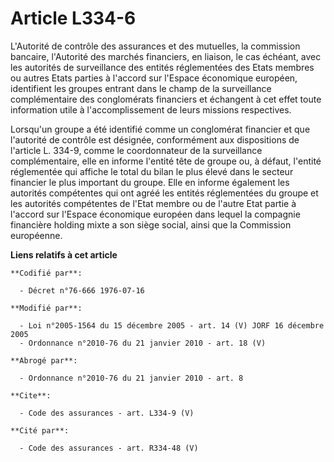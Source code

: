 # Article L334-6

L'Autorité de contrôle des assurances et des mutuelles, la commission bancaire, l'Autorité des marchés financiers, en
liaison, le cas échéant, avec les autorités de surveillance des entités réglementées des Etats membres ou autres Etats
parties à l'accord sur l'Espace économique européen, identifient les groupes entrant dans le champ de la surveillance
complémentaire des conglomérats financiers et échangent à cet effet toute information utile à l'accomplissement de leurs
missions respectives.

Lorsqu'un groupe a été identifié comme un conglomérat financier et que l'autorité de contrôle est désignée, conformément aux
dispositions de l'article L. 334-9, comme le coordonnateur de la surveillance complémentaire, elle en informe l'entité tête
de groupe ou, à défaut, l'entité réglementée qui affiche le total du bilan le plus élevé dans le secteur financier le plus
important du groupe. Elle en informe également les autorités compétentes qui ont agréé les entités réglementées du groupe et
les autorités compétentes de l'Etat membre ou de l'autre Etat partie à l'accord sur l'Espace économique européen dans lequel
la compagnie financière holding mixte a son siège social, ainsi que la Commission européenne.

**Liens relatifs à cet article**

	**Codifié par**:

	  - Décret n°76-666 1976-07-16

	**Modifié par**:

	  - Loi n°2005-1564 du 15 décembre 2005 - art. 14 (V) JORF 16 décembre 2005
	  - Ordonnance n°2010-76 du 21 janvier 2010 - art. 18 (V)

	**Abrogé par**:

	  - Ordonnance n°2010-76 du 21 janvier 2010 - art. 8

	**Cite**:

	  - Code des assurances - art. L334-9 (V)

	**Cité par**:

	  - Code des assurances - art. R334-48 (V)
